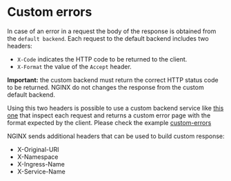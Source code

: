 # Custom errors

In case of an error in a request the body of the response is obtained from the `default backend`.
Each request to the default backend includes two headers:

- `X-Code` indicates the HTTP code to be returned to the client.
- `X-Format` the value of the `Accept` header.

**Important:** the custom backend must return the correct HTTP status code to be returned. NGINX do not changes the response from the custom default backend.

Using this two headers is possible to use a custom backend service like [this one](https://github.com/kubernetes/ingress-nginx/tree/master/images/custom-error-pages) that inspect each request and returns a custom error page with the format expected by the client. Please check the example [custom-errors](https://github.com/kubernetes/ingress-nginx/tree/master/docs/examples/customization/custom-errors)

NGINX sends additional headers that can be used to build custom response:

- X-Original-URI
- X-Namespace
- X-Ingress-Name
- X-Service-Name
